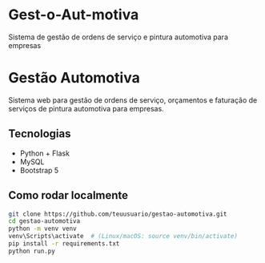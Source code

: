 # Gest-o-Aut-motiva
Sistema de gestão de ordens de serviço e pintura automotiva para empresas
# Gestão Automotiva

Sistema web para gestão de ordens de serviço, orçamentos e faturação de serviços de pintura automotiva para empresas.

## Tecnologias
- Python + Flask
- MySQL
- Bootstrap 5

## Como rodar localmente

```bash
git clone https://github.com/teuusuario/gestao-automotiva.git
cd gestao-automotiva
python -m venv venv
venv\Scripts\activate  # (Linux/macOS: source venv/bin/activate)
pip install -r requirements.txt
python run.py
